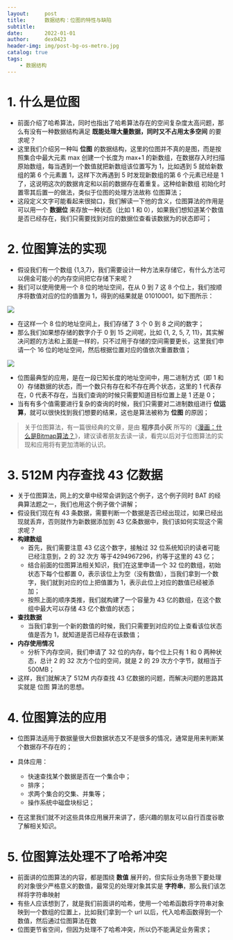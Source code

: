 ```yaml
---
layout:     post
title:      数据结构：位图的特性与缺陷
subtitle:   
date:       2022-01-01
author:     dex0423
header-img: img/post-bg-os-metro.jpg
catalog: true
tags:
    - 数据结构
---
```




# 1. 什么是位图

- 前面介绍了哈希算法，同时也指出了哈希算法存在的空间复杂度太高问题，那么有没有一种数据结构满足 **既能处理大量数据，同时又不占用太多空间** 的要求呢？
- 这里我们介绍另一种叫 **位图** 的数据结构，这里的位图并不真的是图，而是按照集合中最大元素 max 创建一个长度为 max+1 的新数组，在数据存入时扫描原始数组，每当遇到一个数值就把新数组该位置写为 1，比如遇到 5 就给新数组的第 6 个元素置 1，这样下次再遇到 5 时发现新数组的第 6 个元素已经是 1 了，这说明这次的数据肯定和以前的数据存在着重复。这种给新数组 初始化时置零其后置一的做法，类似于位图的处理方法故称 位图算法；
- 这段定义文字可能看起来很拗口，我们解读一下他的含义，位图算法的作用是可以用一个 **数据位** 来存放一种状态（比如 1 和 0），如果我们想知道某个数值是否已经存在，我们只需要找到对应的数据位查看该数据为的状态即可；

# 2. 位图算法的实现

- 假设我们有一个数组 {1,3,7}，我们需要设计一种方法来存储它，有什么方法可以佣金可能小的内存空间把它存储下来呢？
- 我们可以使用使用一个 8 位的地址空间，在从 0 到 7 这 8 个位上，我们按顺序将数值对应的位的值置为 1，得到的结果就是 01010001，如下图所示：

![]({{site.baseurl}}/img-post/哈希-2.png)

- 在这样一个 8  位的地址空间上，我们存储了 3 个 0 到 8 之间的数字；
- 那么我们如果想存储的数字介于 0 到 15 之间呢，比如 {1, 2, 5, 7, 11}，其实解决问题的方法和上面是一样的，只不过用于存储的空间需要更长，这里我们申请一个 16 位的地址空间，然后根据位置对应的值依次重置数值；

![]({{site.baseurl}}/img-post/哈希-3.png)

- 位图最典型的应用，是在一段已知长度的地址空间中，用二进制方式（即 1 和 0）存储数据的状态，而一个数只有存在和不存在两个状态，这里的 1 代表存在，0 代表不存在，当我们查询的时候只需要知道目标位置上是 1 还是 0；
- 当有有多个值需要进行复杂的查询的时候，我们只需要对二进制数组进行 **位运算**，就可以很快找到我们想要的结果，这也是算法被称为 **位图** 的原因；
>关于位图算法，有一篇很经典的文章，是由 **程序员小灰** 所写的《[漫画：什么是Bitmap算法？](https://zhuanlan.zhihu.com/p/54783053?utm_source=wechat_timeline)》，建议读者朋友去读一读，看完以后对于位图算法的实现和应用将有更加清晰的认识。

# 3. 512M 内存查找 43 亿数据

- 关于位图算法，网上的文章中经常会讲到这个例子，这个例子同时 BAT 的经典算法题之一，我们也用这个例子做个讲解；
- 假设我们现在有 43 条数据，需要判断一个数据是否已经出现过，如果已经出现就丢弃，否则就作为新数据添加到 43 亿条数据中，我们该如何实现这个需求呢？
- **构建数组**
  - 首先，我们需要注意 43 亿这个数字，接触过 32 位系统知识的读者可能已经注意到，2 的 32 次方 等于4294967296，约等于这里的 43 亿；
  - 结合前面的位图算法相关知识，我们在这里申请一个 32 位的数组，初始状态下每个位都置 0，表示该位上为空（没有数值），当我们拿到一个数字，我们就到对应的位上把值置为 1，表示此位上对应的数值已经被添加；
  - 按照上面的顺序类推，我们就构建了一个容量为 43 亿的数组，在这个数组中最大可以存储 43 亿个数值的状态；
- **查找数据**
  - 当我们拿到一个新的数值的时候，我们只需要到对应的位上查看该位状态值是否为 1，就知道是否已经存在该数值；
- **内存使用情况**
  - 分析下内存空间，我们申请了 32 位的内存，每个位上只有 1 和 0 两种状态，总计 2 的 32 次方个位的空间，就是 2 的 29 次方个字节，就相当于 500MB；
- 这样，我们就解决了 512M 内存查找 43 亿数据的问题，而解决问题的思路其实就是 位图 算法的思想。

# 4. 位图算法的应用

- 位图算法适用于数据量很大但数据状态又不是很多的情况，通常是用来判断某个数据存不存在的；

- 具体应用：
  - 快速查找某个数据是否在一个集合中；
  - 排序；
  - 求两个集合的交集、并集等；
  - 操作系统中磁盘块标记；
- 在这里我们就不对这些具体应用展开来讲了，感兴趣的朋友可以自行百度谷歌了解相关知识。

# 5. 位图算法处理不了哈希冲突

- 前面讲的位图算法的内容，都是围绕 **数值** 展开的，但实际业务场景下要处理的对象很少严格意义的数值，最常见的处理对象其实是 **字符串**，那么我们该怎样将字符串映射
- 有些人应该想到了，就是我们前面讲的哈希，使用一个哈希函数将字符串对象映到一个数组的位置上，比如我们拿到一个 url 以后，代入哈希函数得到一个数值，然后通过位图算法在数
- 位图更节省空间，但因为处理不了哈希冲突，所以仍不能满足业务需求；



